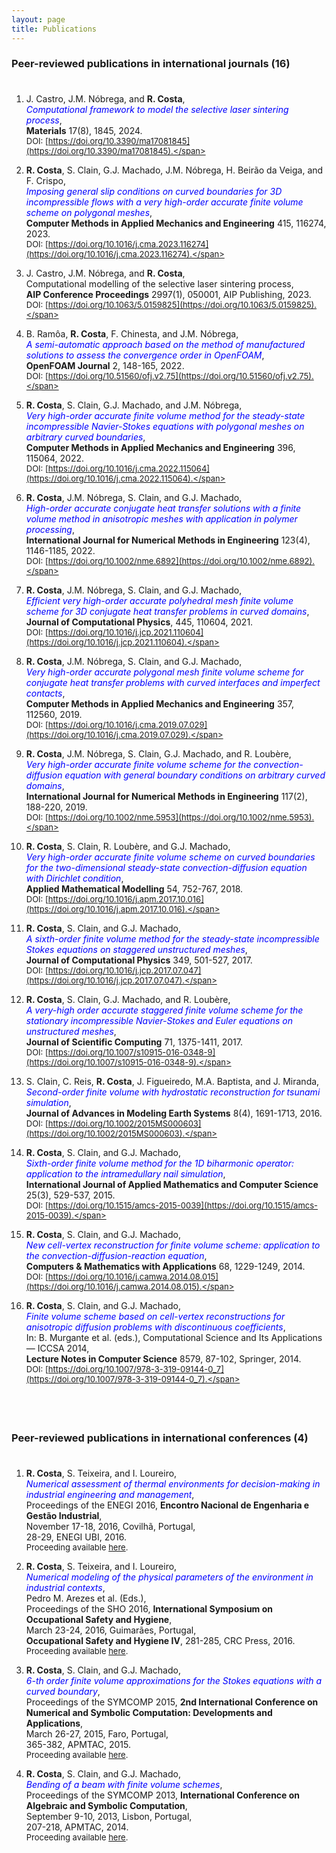 ```yaml
---
layout: page
title: Publications
---
```


### Peer-reviewed publications in international journals (16)

<p style="margin-bottom: 1cm;"></p>

1. J. Castro, J.M. Nóbrega, and **R. Costa**,\
<span style="color:blue">_Computational framework to model the selective laser sintering process_</span>,\
**Materials** 17(8), 1845, 2024.\
<span style="font-size:small">DOI: [https://doi.org/10.3390/ma17081845](https://doi.org/10.3390/ma17081845).</span>

1. **R. Costa**, S. Clain, G.J. Machado, J.M. Nóbrega, H. Beirão da Veiga, and F. Crispo,\
<span style="color:blue">_Imposing general slip conditions on curved boundaries for 3D incompressible flows with a very high-order accurate finite volume scheme on polygonal meshes_</span>,\
**Computer Methods in Applied Mechanics and Engineering** 415, 116274, 2023.\
<span style="font-size:small">DOI: [https://doi.org/10.1016/j.cma.2023.116274](https://doi.org/10.1016/j.cma.2023.116274).</span>

1. J. Castro, J.M. Nóbrega, and **R. Costa**,\
Computational modelling of the selective laser sintering process,\
**AIP Conference Proceedings** 2997(1), 050001, AIP Publishing, 2023.\
<span style="font-size:small">DOI: [https://doi.org/10.1063/5.0159825](https://doi.org/10.1063/5.0159825).</span>

1. B. Ramôa, **R. Costa**, F. Chinesta, and J.M. Nóbrega,\
<span style="color:blue">_A semi-automatic approach based on the method of manufactured solutions to assess the convergence order in OpenFOAM_</span>,\
**OpenFOAM Journal** 2, 148-165, 2022.\
<span style="font-size:small">DOI: [https://doi.org/10.51560/ofj.v2.75](https://doi.org/10.51560/ofj.v2.75).</span>

1. **R. Costa**, S. Clain, G.J. Machado, and J.M. Nóbrega,\
<span style="color:blue">_Very high-order accurate finite volume method for the steady-state incompressible Navier-Stokes equations with polygonal meshes on arbitrary curved boundaries_</span>,\
**Computer Methods in Applied Mechanics and Engineering** 396, 115064, 2022.\
<span style="font-size:small">DOI: [https://doi.org/10.1016/j.cma.2022.115064](https://doi.org/10.1016/j.cma.2022.115064).</span>

1. **R. Costa**, J.M. Nóbrega, S. Clain, and G.J. Machado,\
<span style="color:blue">_High-order accurate conjugate heat transfer solutions with a finite volume method in anisotropic meshes with application in polymer processing_</span>,\
**International Journal for Numerical Methods in Engineering** 123(4), 1146-1185, 2022.\
<span style="font-size:small">DOI: [https://doi.org/10.1002/nme.6892](https://doi.org/10.1002/nme.6892).</span>

1. **R. Costa**, J.M. Nóbrega, S. Clain, and G.J. Machado,\
<span style="color:blue">_Efficient very high-order accurate polyhedral mesh finite volume scheme for 3D conjugate heat transfer problems in curved domains_</span>,\
**Journal of Computational Physics**, 445, 110604, 2021.\
<span style="font-size:small">DOI: [https://doi.org/10.1016/j.jcp.2021.110604](https://doi.org/10.1016/j.jcp.2021.110604).</span>

1. **R. Costa**, J.M. Nóbrega, S. Clain, and G.J. Machado,\
<span style="color:blue">_Very high-order accurate polygonal mesh finite volume scheme for conjugate heat transfer problems with curved interfaces and imperfect contacts_</span>,\
**Computer Methods in Applied Mechanics and Engineering** 357, 112560, 2019.\
<span style="font-size:small">DOI: [https://doi.org/10.1016/j.cma.2019.07.029](https://doi.org/10.1016/j.cma.2019.07.029).</span>

1. **R. Costa**, J.M. Nóbrega, S. Clain, G.J. Machado, and R. Loubère,\
<span style="color:blue">_Very high-order accurate finite volume scheme for the convection-diffusion equation with general boundary conditions on arbitrary curved domains_</span>,\
**International Journal for Numerical Methods in Engineering** 117(2), 188-220, 2019.\
<span style="font-size:small">DOI: [https://doi.org/10.1002/nme.5953](https://doi.org/10.1002/nme.5953).</span>

1. **R. Costa**, S. Clain, R. Loubère, and G.J. Machado,\
<span style="color:blue">_Very high-order accurate finite volume scheme on curved boundaries for the two-dimensional steady-state convection-diffusion equation with Dirichlet condition_</span>,\
**Applied Mathematical Modelling** 54, 752-767, 2018.\
<span style="font-size:small">DOI: [https://doi.org/10.1016/j.apm.2017.10.016](https://doi.org/10.1016/j.apm.2017.10.016).</span>

1. **R. Costa**, S. Clain, and G.J. Machado,\
<span style="color:blue">_A sixth-order finite volume method for the steady-state incompressible Stokes equations on staggered unstructured meshes_</span>,\
**Journal of Computational Physics** 349, 501-527, 2017.\
<span style="font-size:small">DOI: [https://doi.org/10.1016/j.jcp.2017.07.047](https://doi.org/10.1016/j.jcp.2017.07.047).</span>

1. **R. Costa**, S. Clain, G.J. Machado, and R. Loubère,\
<span style="color:blue">_A very-high order accurate staggered finite volume scheme for the stationary incompressible Navier-Stokes and Euler equations on unstructured meshes_</span>,\
**Journal of Scientific Computing** 71, 1375-1411, 2017.\
<span style="font-size:small">DOI: [https://doi.org/10.1007/s10915-016-0348-9](https://doi.org/10.1007/s10915-016-0348-9).</span>

1. S. Clain, C. Reis, **R. Costa**, J. Figueiredo, M.A. Baptista, and J. Miranda,\
<span style="color:blue">_Second-order finite volume with hydrostatic reconstruction for tsunami simulation_</span>,\
**Journal of Advances in Modeling Earth Systems** 8(4), 1691-1713, 2016.\
<span style="font-size:small">DOI: [https://doi.org/10.1002/2015MS000603](https://doi.org/10.1002/2015MS000603).</span>

1. **R. Costa**, S. Clain, and G.J. Machado,\
<span style="color:blue">_Sixth-order finite volume method for the 1D biharmonic operator: application to the intramedullary nail simulation_</span>,\
**International Journal of Applied Mathematics and Computer Science** 25(3), 529-537, 2015.\
<span style="font-size:small">DOI: [https://doi.org/10.1515/amcs-2015-0039](https://doi.org/10.1515/amcs-2015-0039).</span>

1. **R. Costa**, S. Clain, and G.J. Machado,\
<span style="color:blue">_New cell-vertex reconstruction for finite volume scheme: application to the convection-diffusion-reaction equation_</span>,\
**Computers & Mathematics with Applications** 68, 1229-1249, 2014.\
<span style="font-size:small">DOI: [https://doi.org/10.1016/j.camwa.2014.08.015](https://doi.org/10.1016/j.camwa.2014.08.015).</span>

1. **R. Costa**, S. Clain, and G.J. Machado,\
<span style="color:blue">_Finite volume scheme based on cell-vertex reconstructions for anisotropic diffusion problems with discontinuous coefficients_</span>,\
In: B. Murgante et al. (eds.), Computational Science and Its Applications — ICCSA 2014,\
**Lecture Notes in Computer Science** 8579, 87-102, Springer, 2014.\
<span style="font-size:small">DOI: [https://doi.org/10.1007/978-3-319-09144-0_7](https://doi.org/10.1007/978-3-319-09144-0_7).</span>

<p style="margin-bottom: 2cm;"></p>

### Peer-reviewed publications in international conferences (4)

<p style="margin-bottom: 1cm;"></p>

1. **R. Costa**, S. Teixeira, and I. Loureiro,\
<span style="color:blue">_Numerical assessment of thermal environments for decision-making in industrial engineering and management_</span>,\
Proceedings of the ENEGI 2016, **Encontro Nacional de Engenharia e Gestão Industrial**,\
November 17-18, 2016, Covilhã, Portugal,\
28-29, ENEGI UBI, 2016.\
<span style="font-size:small">Proceeding available [here](https://www.ubi.pt/Ficheiros/Paginas/684/Proceedings.pdf).</span>

1. **R. Costa**, S. Teixeira, and I. Loureiro,\
<span style="color:blue">_Numerical modeling of the physical parameters of the environment in industrial contexts_</span>,\
Pedro M. Arezes et al. (Eds.),\
Proceedings of the SHO 2016, **International Symposium on Occupational Safety and Hygiene**,\
March 23-24, 2016, Guimarães, Portugal,\
**Occupational Safety and Hygiene IV**, 281-285, CRC Press, 2016.\
<span style="font-size:small">Proceeding available [here](http://doi.org/10.1201/B21172-56).</span>

1. **R. Costa**, S. Clain, and G.J. Machado,\
<span style="color:blue">_6-th order finite volume approximations for the Stokes equations with a curved boundary_</span>,\
Proceedings of the SYMCOMP 2015, **2nd International Conference on Numerical and Symbolic Computation: Developments and Applications**,\
March 26-27, 2015, Faro, Portugal,\
365-382, APMTAC, 2015.\
<span style="font-size:small">Proceeding available [here](http://repositorium.sdum.uminho.pt/handle/1822/35092).</span>

1. **R. Costa**, S. Clain, and G.J. Machado,\
<span style="color:blue">_Bending of a beam with finite volume schemes_</span>,\
Proceedings of the SYMCOMP 2013, **International Conference on Algebraic and Symbolic Computation**,\
September 9-10, 2013, Lisbon, Portugal,\
207-218, APMTAC, 2014.\
<span style="font-size:small">Proceeding available [here](http://repositorium.sdum.uminho.pt/handle/1822/27452).</span>
